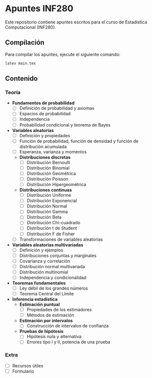 # Apuntes INF280

Este repositorio contiene apuntes escritos para el curso de Estadística Computacional (INF280).

## Compilación

Para compilar los apuntes, ejecute el siguiente comando:

```sh
latex main.tex
```

## Contenido

### Teoría

- **Fundamentos de probabilidad**
    - [ ] Definición de probabilidad y axiomas
    - [ ] Espacios de probabilidad
    - [ ] Independencia
    - [ ] Probabilidad condicional y teorema de Bayes

- **Variables aleatorias**
    - [ ] Definición y propiedades
    - [ ] Función de probabilidad, función de densidad y función de distribución acumulada
    - [ ] Esperanza, varianza y momentos
    - **Distribuciones discretas**
      - [ ] Distribución Bernoulli
      - [ ] Distribución Binomial
      - [ ] Distribución Geométrica
      - [ ] Distribución Poisson
      - [ ] Distribución Hipergeométrica
    - **Distribuciones continuas**
      - [ ] Distribución Uniforme
      - [ ] Distribución Exponencial
      - [ ] Distribución Normal
      - [ ] Distribución Gamma
      - [ ] Distribución Beta
      - [ ] Distribución Chi-cuadrado
      - [ ] Distribución t de Student
      - [ ] Distribución F de Fisher
    - [ ] Transformaciones de variables aleatorias

- **Variables aleatorias multivariadas**
    - [ ] Definición y ejemplos
    - [ ] Distribuciones conjuntas y marginales
    - [ ] Covarianza y correlación
    - [ ] Distribución normal multivariada
    - [ ] Distribución multinomial
    - [ ] Independencia y condicionalidad

- **Teoremas fundamentales**
    - [ ] Ley débil de los grandes números
    - [ ] Teorema Central del Límite

- **Inferencia estadística**
    - **Estimación puntual**
      - [ ] Propiedades de los estimadores
      - [ ] Métodos de estimación
    - **Estimación por intervalos**
      - [ ] Construcción de intervalos de confianza
    - **Pruebas de hipótesis**
      - [ ] Hipótesis nula y alternativa
      - [ ] Errores tipo I y II, potencia de una prueba

### Extra

- [ ] Recursos útiles
- [ ] Formulario